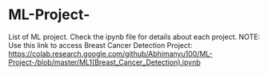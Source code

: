# ML-Project-
List of ML project. Check the ipynb file for details about each project.
NOTE: Use this link to access Breast Cancer Detection Project: https://colab.research.google.com/github/Abhimanyu100/ML-Project-/blob/master/ML1(Breast_Cancer_Detection).ipynb
